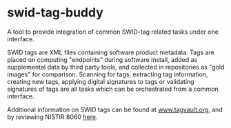# swid-tag-buddy
A tool to provide integration of common SWID-tag related tasks under one interface.

SWID tags are XML files containing software product metadata.  Tags are placed on computing "endpoints" during software install, added as supplemental data by third party tools, and collected in repositories as "gold images" for comparison.  Scanning for tags, extracting tag information, creating new tags, applying digital signatures to tags or validating signatures of tags are all tasks which can be orchestrated from a common interface.

Additional information on SWID tags can be found at www.tagvault.org, and by reviewing NISTIR 8060 [here](http://nvlpubs.nist.gov/nistpubs/ir/2016/NIST.IR.8060.pdf).
